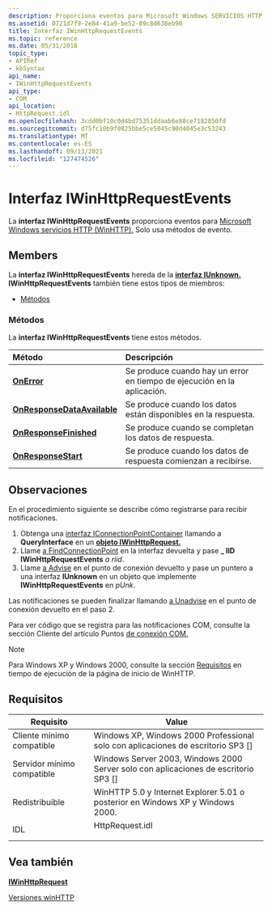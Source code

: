 ```yaml
---
description: Proporciona eventos para Microsoft Windows SERVICIOS HTTP (WinHTTP).
ms.assetid: 0721d7f9-2e84-41a9-be52-89c8d638eb90
title: Interfaz IWinHttpRequestEvents
ms.topic: reference
ms.date: 05/31/2018
topic_type:
- APIRef
- kbSyntax
api_name:
- IWinHttpRequestEvents
api_type:
- COM
api_location:
- HttpRequest.idl
ms.openlocfilehash: 3cdd0bf10c0d4bd75351ddaab6e88ce7182850fd
ms.sourcegitcommit: d75fc10b9f0825bbe5ce5045c90d4045e3c53243
ms.translationtype: MT
ms.contentlocale: es-ES
ms.lasthandoff: 09/13/2021
ms.locfileid: "127474526"
---
```

# <a name="iwinhttprequestevents-interface"></a>Interfaz IWinHttpRequestEvents

La **interfaz IWinHttpRequestEvents** proporciona eventos para [Microsoft Windows servicios HTTP (WinHTTP).](about-winhttp.md) Solo usa métodos de evento.

## <a name="members"></a>Members

La **interfaz IWinHttpRequestEvents** hereda de la [**interfaz IUnknown.**](/windows/desktop/api/unknwn/nn-unknwn-iunknown) **IWinHttpRequestEvents** también tiene estos tipos de miembros:

-   [Métodos](#methods)

### <a name="methods"></a>Métodos

La **interfaz IWinHttpRequestEvents** tiene estos métodos.



| Método                                                                           | Descripción                                                          |
|:---------------------------------------------------------------------------------|:---------------------------------------------------------------------|
| [**OnError**](iwinhttprequestevents-onerror.md)                                 | Se produce cuando hay un error en tiempo de ejecución en la aplicación.<br/> |
| [**OnResponseDataAvailable**](iwinhttprequestevents-onresponsedataavailable.md) | Se produce cuando los datos están disponibles en la respuesta.<br/>          |
| [**OnResponseFinished**](iwinhttprequestevents-onresponsefinished.md)           | Se produce cuando se completan los datos de respuesta.<br/>                |
| [**OnResponseStart**](iwinhttprequestevents-onresponsestart.md)                 | Se produce cuando los datos de respuesta comienzan a recibirse.<br/>      |



 

## <a name="remarks"></a>Observaciones

En el procedimiento siguiente se describe cómo registrarse para recibir notificaciones.

1.  Obtenga una [interfaz IConnectionPointContainer](/windows/win32/api/ocidl/nn-ocidl-iconnectionpointcontainer) llamando a **QueryInterface** en un [**objeto IWinHttpRequest.**](iwinhttprequest-interface.md)
2.  Llame [a FindConnectionPoint](/windows/win32/api/ocidl/nf-ocidl-iconnectionpointcontainer-findconnectionpoint) en la interfaz devuelta y pase **\_ IID IWinHttpRequestEvents** *a riid*.
3.  Llame [a Advise](/windows/win32/api/ocidl/nf-ocidl-iconnectionpoint-advise) en el punto de conexión devuelto y pase un puntero a una interfaz **IUnknown** en un objeto que implemente **IWinHttpRequestEvents** en *pUnk*.

Las notificaciones se pueden finalizar llamando [a Unadvise](/windows/win32/api/ocidl/nf-ocidl-iconnectionpoint-unadvise) en el punto de conexión devuelto en el paso 2.

Para ver código que se registra para las notificaciones COM, consulte la sección Cliente del artículo Puntos [de conexión COM.](/archive/msdn-magazine/2007/september/clr-inside-out-com-connection-points)

> [!Note]  
> Para Windows XP y Windows 2000, consulte la sección [Requisitos](winhttp-start-page.md) en tiempo de ejecución de la página de inicio de WinHTTP.

 

## <a name="requirements"></a>Requisitos



| Requisito | Value |
|-------------------------------------|--------------------------------------------------------------------------------------------|
| Cliente mínimo compatible<br/> | Windows XP, Windows 2000 Professional solo con aplicaciones de escritorio SP3 \[\]<br/>            |
| Servidor mínimo compatible<br/> | Windows Server 2003, Windows 2000 Server solo con aplicaciones de escritorio SP3 \[\]<br/>         |
| Redistribuible<br/>          | WinHTTP 5.0 y Internet Explorer 5.01 o posterior en Windows XP y Windows 2000.<br/> |
| IDL<br/>                      | <dl> <dt>HttpRequest.idl</dt> </dl> |



## <a name="see-also"></a>Vea también

<dl> <dt>

[**IWinHttpRequest**](iwinhttprequest-interface.md)
</dt> <dt>

[Versiones winHTTP](winhttp-versions.md)
</dt> </dl>

 

